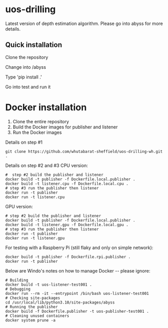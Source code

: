 # uos-drilling
Latest version of depth estimation algorithm.
Please go into abyss for more details.

## Quick installation
Clone the repository

Change into /abyss

Type 'pip install .'

Go into test and run it

# Docker installation

1. Clone the entire repository
2. Build the Docker images for publisher and listener
3. Run the Docker images

Details on step #1
```
git clone https://github.com/whutabarat-sheffield/uos-drilling-wh.git .
```

Details on step #2 and #3
CPU version:
```
#  step #2 build the publisher and listener
docker build -t publisher -f Dockerfile.local.publisher .
docker build -t listener.cpu -f Dockerfile.local.cpu .
# step #3 run the publisher then listener
docker run -t publisher
docker run -t listener.cpu
```

GPU version:
```
# step #2 build the publisher and listener
docker build -t publisher -f Dockerfile.local.publisher .
docker build -t listener.gpu -f Dockerfile.local.gpu .
# step #3 run the publisher then listener
docker run -t publisher
docker run -t listener.gpu
```

For testing with a Raspberry Pi (still flaky and only on simple network):
```
docker build -t publisher -f Dockerfile.rpi.publisher .
docker run -t publisher
```



Below are Windo's notes on how to manage Docker -- please ignore:
```
# Building
docker build -t uos-listener-test001 .
# Debugging
docker run --rm -it --entrypoint /bin/bash uos-listener-test001
# Checking site-packages
cd /usr/local/lib/python3.10/site-packages/abyss
# Running the publisher
docker build -f Dockerfile.publisher -t uos-publisher-test001 .
# Cleaning unused containers
docker system prune -a 
```
